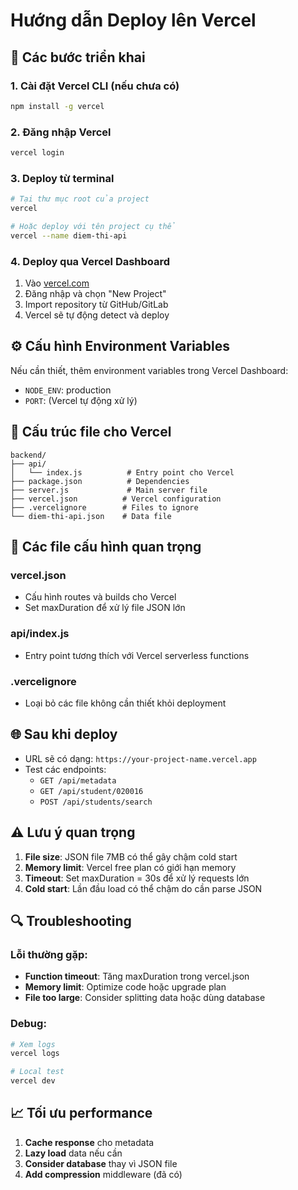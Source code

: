 # Hướng dẫn Deploy lên Vercel

## 🚀 Các bước triển khai

### 1. Cài đặt Vercel CLI (nếu chưa có)
```bash
npm install -g vercel
```

### 2. Đăng nhập Vercel
```bash
vercel login
```

### 3. Deploy từ terminal
```bash
# Tại thư mục root của project
vercel

# Hoặc deploy với tên project cụ thể
vercel --name diem-thi-api
```

### 4. Deploy qua Vercel Dashboard
1. Vào [vercel.com](https://vercel.com)
2. Đăng nhập và chọn "New Project"
3. Import repository từ GitHub/GitLab
4. Vercel sẽ tự động detect và deploy

## ⚙️ Cấu hình Environment Variables

Nếu cần thiết, thêm environment variables trong Vercel Dashboard:
- `NODE_ENV`: production
- `PORT`: (Vercel tự động xử lý)

## 📁 Cấu trúc file cho Vercel

```
backend/
├── api/
│   └── index.js          # Entry point cho Vercel
├── package.json          # Dependencies
├── server.js             # Main server file
├── vercel.json          # Vercel configuration
├── .vercelignore        # Files to ignore
└── diem-thi-api.json    # Data file
```

## 🔧 Các file cấu hình quan trọng

### vercel.json
- Cấu hình routes và builds cho Vercel
- Set maxDuration để xử lý file JSON lớn

### api/index.js
- Entry point tương thích với Vercel serverless functions

### .vercelignore
- Loại bỏ các file không cần thiết khỏi deployment

## 🌐 Sau khi deploy

- URL sẽ có dạng: `https://your-project-name.vercel.app`
- Test các endpoints:
  - `GET /api/metadata`
  - `GET /api/student/020016`
  - `POST /api/students/search`

## ⚠️ Lưu ý quan trọng

1. **File size**: JSON file 7MB có thể gây chậm cold start
2. **Memory limit**: Vercel free plan có giới hạn memory
3. **Timeout**: Set maxDuration = 30s để xử lý requests lớn
4. **Cold start**: Lần đầu load có thể chậm do cần parse JSON

## 🔍 Troubleshooting

### Lỗi thường gặp:
- **Function timeout**: Tăng maxDuration trong vercel.json
- **Memory limit**: Optimize code hoặc upgrade plan
- **File too large**: Consider splitting data hoặc dùng database

### Debug:
```bash
# Xem logs
vercel logs

# Local test
vercel dev
```

## 📈 Tối ưu performance

1. **Cache response** cho metadata
2. **Lazy load** data nếu cần
3. **Consider database** thay vì JSON file
4. **Add compression** middleware (đã có) 